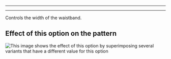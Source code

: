 ***

***

Controls the width of the waistband.

## Effect of this option on the pattern

![This image shows the effect of this option by superimposing several variants that have a different value for this option](paco\_waistbandwidth\_sample.svg "Effect of this option on the pattern")
